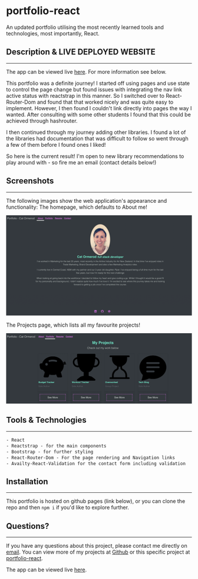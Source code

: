 # portfolio-react
An updated portfolio utilising the most recently learned tools and technologies, most importantly, React.

## Description & LIVE DEPLOYED WEBSITE
---
The app can be viewed live [here](https://catormerod.github.io/portfolio-react/).  For more information see below. 

This portfolio was a definite journey!  I started off using pages and use state to control the page change but found issues with integrating the nav link active status with reactstrap in this manner.  So I switched over to React-Router-Dom and found that that worked nicely and was quite easy to implement.  However, I then found I couldn't link directly into pages the way I wanted.  After consulting with some other students I found that this could be achieved through hashrouter.  

I then continued through my journey adding other libraries.  I found a lot of the libraries had documentation that was difficult to follow so went through a few of them before I found ones I liked!  

So here is the current result!  I'm open to new library recommendations to play around with - so fire me an email (contact details below!)

## Screenshots
---
The following images show the web application's appearance and functionality: 
The homepage, which defaults to About me!

![Screenshot showing Homepage](./screenshots/screenshot-landing-page.png)

The Projects page, which lists all my favourite projects!

![Screenshot showing Homepage](./screenshots/screenshot-portfolio-page.png)


## Tools & Technologies
---
    - React
    - Reactstrap - for the main components
    - Bootstrap - for further styling
    - React-Router-Dom - For the page rendering and Navigation links
    - Availty-React-Validation for the contact form including validation

## Installation 
---
This portfolio is hosted on github pages (link below), or you can clone the repo and then `npm i` if you'd like to explore further.

## Questions?
---
If you have any questions about this project, please contact me directly on [email](mailto:catormerod@gmail.com). You can view more of my projects at [Github](https://github.com/catormerod) or this specific project at [portfolio-react](https://github.com/CatOrmerod/portfolio-react). 

The app can be viewed live [here](https://catormerod.github.io/portfolio-react/). 